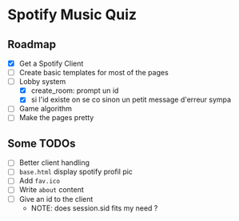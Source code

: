 # Spotify Music Quiz

## Roadmap

- [x] Get a Spotify Client
- [ ] Create basic templates for most of the pages
- [ ] Lobby system
    - [x] create_room: prompt un id
    - [x] si l'id existe on se co sinon un petit message d'erreur sympa
- [ ] Game algorithm
- [ ] Make the pages pretty

## Some TODOs

- [ ] Better client handling
- [ ] `base.html` display spotify profil pic
- [ ] Add `fav.ico`
- [ ] Write `about` content
- [ ] Give an id to the client
  - NOTE: does session.sid fits my need ?